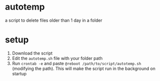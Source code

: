 # autotemp
a script to delete files older than 1 day in a folder

# setup
1. Download the script
2. Edit the `autotemp.sh` file with your folder path
3. Run `crontab -e` and paste `@reboot /path/to/script/autotemp.sh` (modifying the path). This will make the script run in the background on startup
